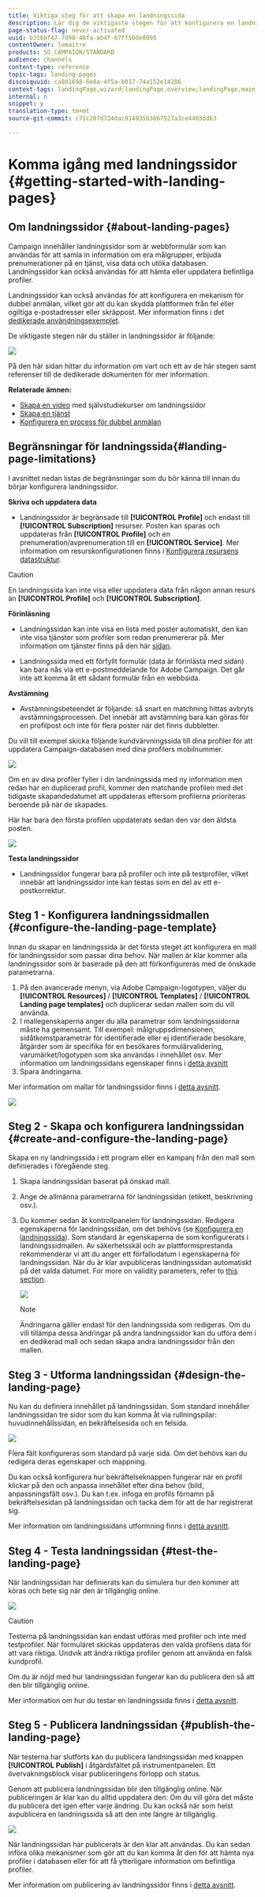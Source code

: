 ```yaml
---
title: Viktiga steg för att skapa en landningssida
description: Lär dig de viktigaste stegen för att konfigurera en landningssida
page-status-flag: never-activated
uuid: b316bf47-7d98-46fa-ab4f-67ff50de8095
contentOwner: lemaitre
products: SG_CAMPAIGN/STANDARD
audience: channels
content-type: reference
topic-tags: landing-pages
discoiquuid: ca8d1698-6e8a-4f5a-b017-74a152e14286
context-tags: landingPage,wizard;landingPage,overview;landingPage,main
internal: n
snippet: y
translation-type: tm+mt
source-git-commit: c71c207d724dac914935b3667527a3ce4403dd63

---
```



# Komma igång med landningssidor {#getting-started-with-landing-pages}

## Om landningssidor {#about-landing-pages}

Campaign innehåller landningssidor som är webbformulär som kan användas för att samla in information om era målgrupper, erbjuda prenumerationer på en tjänst, visa data och utöka databasen. Landningssidor kan också användas för att hämta eller uppdatera befintliga profiler.

Landningssidor kan också användas för att konfigurera en mekanism för dubbel anmälan, vilket gör att du kan skydda plattformen från fel eller ogiltiga e-postadresser eller skräppost. Mer information finns i det [dedikerade användningsexemplet](../../channels/using/setting-up-a-double-opt-in-process.md).

De viktigaste stegen när du ställer in landningssidor är följande:

![](assets/lp_steps.png)

På den här sidan hittar du information om vart och ett av de här stegen samt referenser till de dedikerade dokumenten för mer information.

**Relaterade ämnen:**

* [Skapa en video](https://docs.adobe.com/content/help/en/campaign-learn/campaign-standard-tutorials/communication-channels/landing-pages/landing-page-create-and-edit.html) med självstudiekurser om landningssidor
* [Skapa en tjänst](../../audiences/using/creating-a-service.md)
* [Konfigurera en process för dubbel anmälan](setting-up-a-double-opt-in-process.md)

## Begränsningar för landningssida{#landing-page-limitations}

I avsnittet nedan listas de begränsningar som du bör känna till innan du börjar konfigurera landningssidor.

**Skriva och uppdatera data**

* Landningssidor är begränsade till **[!UICONTROL Profile]** och endast till **[!UICONTROL Subscription]** resurser. Posten kan sparas och uppdateras från **[!UICONTROL Profile]** och en prenumeration/avprenumeration till en **[!UICONTROL Service]**.
Mer information om resurskonfigurationen finns i [Konfigurera resursens datastruktur](../../developing/using/configuring-the-resource-s-data-structure.md).

>[!CAUTION]
>
>En landningssida kan inte visa eller uppdatera data från någon annan resurs än **[!UICONTROL Profile]** och **[!UICONTROL Subscription]**.

**Förinläsning**

* Landningssidan kan inte visa en lista med poster automatiskt, den kan inte visa tjänster som profiler som redan prenumererar på. Mer information om tjänster finns på den här [sidan](../../audiences/using/creating-a-service.md).

* Landningssida med ett förfyllt formulär (data är förinlästa med sidan) kan bara nås via ett e-postmeddelande för Adobe Campaign. Det går inte att komma åt ett sådant formulär från en webbsida.

**Avstämning**

* Avstämningsbeteendet är följande: så snart en matchning hittas avbryts avstämningsprocessen. Det innebär att avstämning bara kan göras för en profilpost och inte för flera poster när det finns dubbletter.

Du vill till exempel skicka följande kundvärvningssida till dina profiler för att uppdatera Campaign-databasen med dina profilers mobilnummer.

![](assets/landing_page_limitation_1.png)

Om en av dina profiler fyller i din landningssida med ny information men redan har en duplicerad profil, kommer den matchande profilen med det tidigaste skapandedatumet att uppdateras eftersom profilerna prioriteras beroende på när de skapades.

Här har bara den första profilen uppdaterats sedan den var den äldsta posten.

![](assets/landing_page_limitation_2.png)

**Testa landningssidor**

* Landningssidor fungerar bara på profiler och inte på testprofiler, vilket innebär att landningssidor inte kan testas som en del av ett e-postkorrektur.

## Steg 1 - Konfigurera landningssidmallen {#configure-the-landing-page-template}

Innan du skapar en landningssida är det första steget att konfigurera en mall för landningssidor som passar dina behov. När mallen är klar kommer alla landningssidor som är baserade på den att förkonfigureras med de önskade parametrarna.

1. På den avancerade menyn, via Adobe Campaign-logotypen, väljer du **[!UICONTROL Resources]** / **[!UICONTROL Templates]** / **[!UICONTROL Landing page templates]** och duplicerar sedan mallen som du vill använda.
1. I mallegenskaperna anger du alla parametrar som landningssidorna måste ha gemensamt. Till exempel: målgruppsdimensionen, sidåtkomstparametrar för identifierade eller ej identifierade besökare, åtgärder som är specifika för en besökares formulärvalidering, varumärket/logotypen som ska användas i innehållet osv. Mer information om landningssidans egenskaper finns i [detta avsnitt](../../channels/using/configuring-landing-page.md)
1. Spara ändringarna.

Mer information om mallar för landningssidor finns i [detta avsnitt](../../channels/using/getting-started-with-landing-pages.md).

![](assets/lp-steps1.png)

## Steg 2 - Skapa och konfigurera landningssidan {#create-and-configure-the-landing-page}

Skapa en ny landningssida i ett program eller en kampanj från den mall som definierades i föregående steg.

1. Skapa landningssidan baserat på önskad mall.
1. Ange de allmänna parametrarna för landningssidan (etikett, beskrivning osv.).
1. Du kommer sedan åt kontrollpanelen för landningssidan. Redigera egenskaperna för landningssidan, om det behövs (se [Konfigurera en landningssida](../../channels/using/configuring-landing-page.md)). Som standard är egenskaperna de som konfigurerats i landningssidmallen.
Av säkerhetsskäl och av plattformsprestanda rekommenderar vi att du anger ett förfallodatum i egenskaperna för landningssidan. När du är klar avpubliceras landningssidan automatiskt på det valda datumet. For more on validity parameters, refer to [this section](../../channels/using/testing-publishing-landing-page.md#setting-up-validity-parameters).

   ![](assets/lp-steps3.png)

   >[!NOTE]
   >
   >Ändringarna gäller endast för den landningssida som redigeras. Om du vill tillämpa dessa ändringar på andra landningssidor kan du utföra dem i en dedikerad mall och sedan skapa andra landningssidor från den mallen.

## Steg 3 - Utforma landningssidan {#design-the-landing-page}

Nu kan du definiera innehållet på landningssidan. Som standard innehåller landningssidan tre sidor som du kan komma åt via rullningspilar: huvudinnehållssidan, en bekräftelsesida och en felsida.

![](assets/lp-steps4.png)

Flera fält konfigureras som standard på varje sida. Om det behövs kan du redigera deras egenskaper och mappning.

Du kan också konfigurera hur bekräftelseknappen fungerar när en profil klickar på den och anpassa innehållet efter dina behov (bild, anpassningsfält osv.). Du kan t.ex. infoga en profils förnamn på bekräftelsesidan på landningssidan och tacka dem för att de har registrerat sig.

Mer information om landningssidans utformning finns i [detta avsnitt](../../channels/using/designing-a-landing-page.md).

## Steg 4 - Testa landningssidan {#test-the-landing-page}

När landningssidan har definierats kan du simulera hur den kommer att köras och bete sig när den är tillgänglig online.

![](assets/lp-steps5.png)

>[!CAUTION]
>
>Testerna på landningssidan kan endast utföras med profiler och inte med testprofiler. När formuläret skickas uppdateras den valda profilens data för att vara riktiga. Undvik att ändra riktiga profiler genom att använda en falsk kundprofil.

Om du är nöjd med hur landningssidan fungerar kan du publicera den så att den blir tillgänglig online.

Mer information om hur du testar en landningssida finns i [detta avsnitt](../../channels/using/testing-publishing-landing-page.md#testing-the-landing-page-).

## Steg 5 - Publicera landningssidan {#publish-the-landing-page}

När testerna har slutförts kan du publicera landningssidan med knappen **[!UICONTROL Publish]** i åtgärdsfältet på instrumentpanelen. Ett övervakningsblock visar publiceringens förlopp och status.

Genom att publicera landningssidan blir den tillgänglig online. När publiceringen är klar kan du alltid uppdatera den: Om du vill göra det måste du publicera det igen efter varje ändring. Du kan också när som helst avpublicera en landningssida så att den inte längre är tillgänglig.

![](assets/lp-steps6.png)

När landningssidan har publicerats är den klar att användas. Du kan sedan införa olika mekanismer som gör att du kan komma åt den för att hämta nya profiler i databasen eller för att få ytterligare information om befintliga profiler.

Mer information om publicering av landningssidor finns i [detta avsnitt](../../channels/using/testing-publishing-landing-page.md#publishing-a-landing-page).
